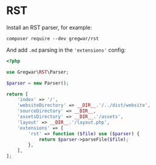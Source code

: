 # RST

Install an RST parser, for example:

```shell
composer require --dev gregwar/rst
```

And add `.md` parsing in the `'extensions'` config:

```php
<?php

use Gregwar\RST\Parser;

$parser = new Parser();

return [
    'index' => '/',
    'websiteDirectory' => __DIR__.'/../dist/website',
    'sourceDirectory' => __DIR__,
    'assetsDirectory' => __DIR__.'/assets',
    'layout' => __DIR__.'/layout.php',
    'extensions' => [
        'rst' => function ($file) use ($parser) {
            return $parser->parseFile($file);
        },
    ],
];
```
